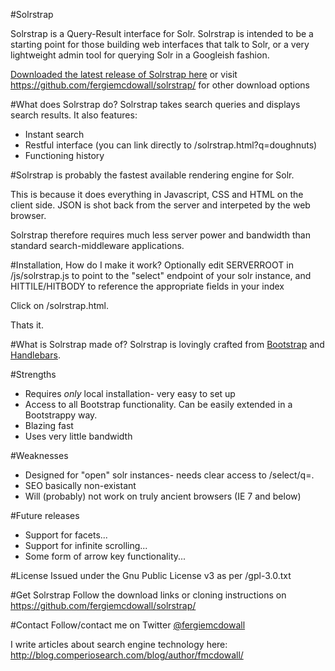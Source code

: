 #Solrstrap

Solrstrap is a Query-Result interface for Solr. Solrstrap is intended to be a starting point for those building web interfaces that talk to Solr, or a very lightweight admin tool for querying Solr in a Googleish fashion.

[Downloaded the latest release of Solrstrap here](https://github.com/fergiemcdowall/solrstrap/zipball/master) or visit https://github.com/fergiemcdowall/solrstrap/ for other download options

#What does Solrstrap do?
Solrstrap takes search queries and displays search results. It also features:
* Instant search
* Restful interface (you can link directly to /solrstrap.html?q=doughnuts)
* Functioning history

#Solrstrap is probably the fastest available rendering engine for Solr.

This is because it does everything in Javascript, CSS and HTML on the client side. JSON is shot back from the server and interpeted by the web browser.

Solrstrap therefore requires much less server power and bandwidth than standard search-middleware applications.

#Installation, How do I make it work?
Optionally edit SERVERROOT in /js/solrstrap.js to point to the "select" endpoint of your solr instance, and HITTILE/HITBODY to reference the appropriate fields in your index

Click on /solrstrap.html.

Thats it.

#What is Solrstrap made of?
Solrstrap is lovingly crafted from [Bootstrap](http://twitter.github.com/bootstrap/) and [Handlebars](http://handlebarsjs.com).

#Strengths
* Requires _only_ local installation- very easy to set up
* Access to all Bootstrap functionality. Can be easily extended in a Bootstrappy way.
* Blazing fast
* Uses very little bandwidth

#Weaknesses
* Designed for "open" solr instances- needs clear access to /select/q=.
* SEO basically non-existant
* Will (probably) not work on truly ancient browsers (IE 7 and below)

#Future releases
* Support for facets...
* Support for infinite scrolling...
* Some form of arrow key functionality...

#License
Issued under the Gnu Public License v3 as per /gpl-3.0.txt

#Get Solrstrap
Follow the download links or cloning instructions on https://github.com/fergiemcdowall/solrstrap/

#Contact
Follow/contact me on Twitter [@fergiemcdowall](https://twitter.com/fergiemcdowall)

I write articles about search engine technology here: http://blog.comperiosearch.com/blog/author/fmcdowall/
